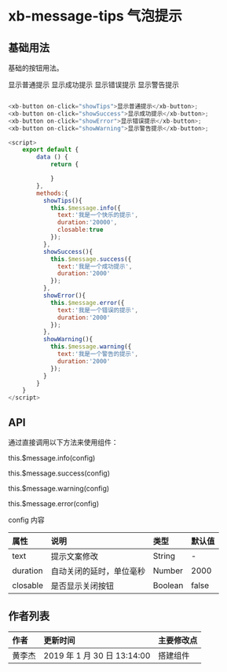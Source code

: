 # xb-message-tips 气泡提示

## 基础用法

基础的按钮用法。

<div class="demo-button">
  <div>
    <xb-button @click="showTips">显示普通提示</xb-button>
    <xb-button @click="showSuccess">显示成功提示</xb-button>
    <xb-button @click="showError">显示错误提示</xb-button>
    <xb-button @click="showWarning">显示警告提示</xb-button>
  </div>
</div>

```js

<xb-button on-click="showTips">显示普通提示</xb-button>;
<xb-button on-click="showSuccess">显示成功提示</xb-button>;
<xb-button on-click="showError">显示错误提示</xb-button>;
<xb-button on-click="showWarning">显示警告提示</xb-button>;

<script>
    export default {
        data () {
            return {

            }
        },
        methods:{
          showTips(){
            this.$message.info({
              text:'我是一个快乐的提示',
              duration:'20000',
              closable:true
            });
          },
          showSuccess(){
            this.$message.success({
              text:'我是一个成功提示',
              duration:'2000'
            });
          },
          showError(){
            this.$message.error({
              text:'我是一个错误的提示',
              duration:'2000'
            });
          },
          showWarning(){
            this.$message.warning({
              text:'我是一个警告的提示',
              duration:'2000'
            });
          }
        }
    }
</script>
```

<script>
    export default {
        data () {
            return {

            }
        },
        methods:{
          showTips(){
            console.log(this.$message)
            this.$message.info({
              text:'我是一个快乐的提示',
              duration:'20000',
              closable:true
            });
          },
          showSuccess(){
            this.$message.success({
              text:'我是一个成功提示',
              duration:'2000'
            });
          },
          showError(){
            this.$message.error({
              text:'我是一个错误的提示',
              duration:'2000'
            });
          },
          showWarning(){
            this.$message.warning({
              text:'我是一个警告的提示',
              duration:'2000'
            });
          }
        }
    }
</script>

## API

通过直接调用以下方法来使用组件：

this.\$message.info(config)

this.\$message.success(config)

this.\$message.warning(config)

this.\$message.error(config)

config 内容

| 属性     | 说明                     | 类型    | 默认值 |
| :------- | :----------------------- | :------ | :----- |
| text     | 提示文案修改             | String  | -      |
| duration | 自动关闭的延时，单位毫秒 | Number  | 2000   |
| closable | 是否显示关闭按钮         | Boolean | false  |

## 作者列表

| 作者   | 更新时间                    | 主要修改点 |
| :----- | :-------------------------- | :--------- |
| 黄李杰 | 2019 年 1 月 30 日 13:14:00 | 搭建组件   |
